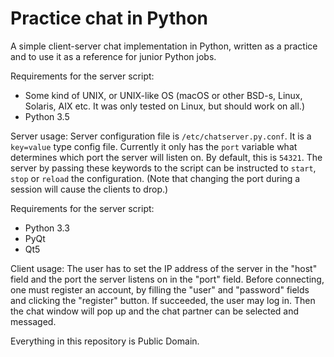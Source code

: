# Practice chat in Python
A simple client-server chat implementation in Python, written as a practice and to use it as a reference for junior Python jobs.

Requirements for the server script:
- Some kind of UNIX, or UNIX-like OS (macOS or other BSD-s, Linux, Solaris, AIX etc. It was only tested on Linux, but should work on all.)
- Python 3.5

Server usage:
Server configuration file is `/etc/chatserver.py.conf`. It is a `key=value` type config file. Currently it only has the `port` variable what determines which port the server will listen on. By default, this is `54321`.
The server by passing these keywords to the script can be instructed to `start`, `stop` or `reload` the configuration. (Note that changing the port during a session will cause the clients to drop.)

Requirements for the server script:
- Python 3.3
- PyQt
- Qt5

Client usage:
The user has to set the IP address of the server in the "host" field and the port the server listens on in the "port" field. Before connecting, one must register an account, by filling the "user" and "password" fields and clicking the "register" button. If succeeded, the user may log in. Then the chat window will pop up and the chat partner can be selected and messaged.

Everything in this repository is Public Domain.
